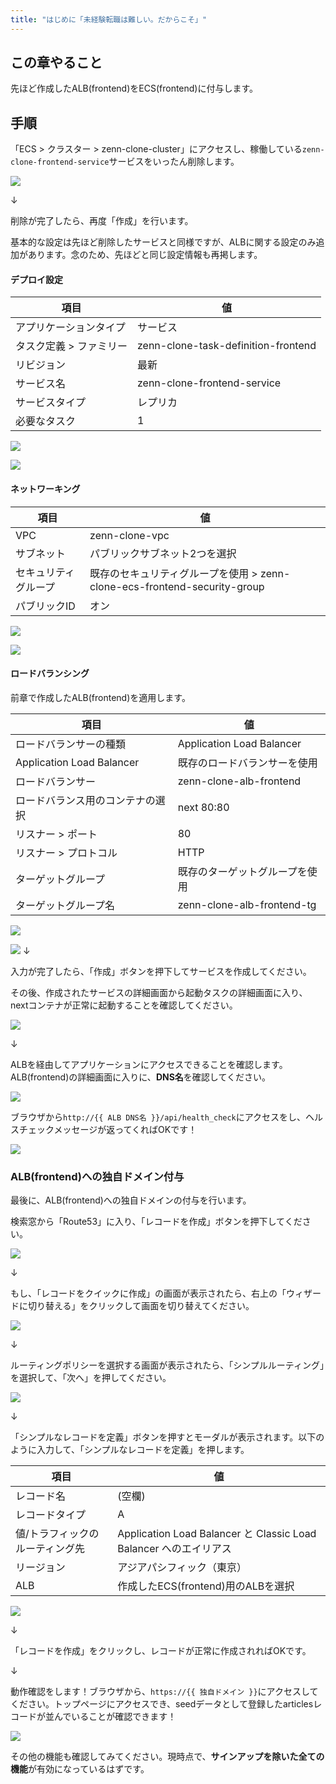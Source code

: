 ```yaml
---
title: "はじめに「未経験転職は難しい。だからこそ」"
---
```


## この章やること

先ほど作成したALB(frontend)をECS(frontend)に付与します。

## 手順

「ECS > クラスター > zenn-clone-cluster」にアクセスし、稼働している`zenn-clone-frontend-service`サービスをいったん削除します。

![](https://storage.googleapis.com/zenn-user-upload/c1d720e5a74e-20230821.png)

↓

削除が完了したら、再度「作成」を行います。

基本的な設定は先ほど削除したサービスと同様ですが、ALBに関する設定のみ追加があります。念のため、先ほどと同じ設定情報も再掲します。

#### デプロイ設定

|項目|値|
|---|---|
|アプリケーションタイプ|サービス|
|タスク定義 > ファミリー|zenn-clone-task-definition-frontend|
|リビジョン|最新|
|サービス名|zenn-clone-frontend-service|
|サービスタイプ|レプリカ|
|必要なタスク|1|

![](https://storage.googleapis.com/zenn-user-upload/391601fcd105-20230819.png)

![](https://storage.googleapis.com/zenn-user-upload/bafa3cbe57a5-20230819.png)

#### ネットワーキング

|項目|値|
|---|---|
|VPC|zenn-clone-vpc|
|サブネット|パブリックサブネット2つを選択|
|セキュリティグループ|既存のセキュリティグループを使用 > zenn-clone-ecs-frontend-security-group|
|パブリックID|オン|

![](https://storage.googleapis.com/zenn-user-upload/3db90481d97e-20230819.png)

![](https://storage.googleapis.com/zenn-user-upload/50be107c936e-20230819.png)

#### ロードバランシング

前章で作成したALB(frontend)を適用します。

|項目|値|
|---|---|
|ロードバランサーの種類|Application Load Balancer|
|Application Load Balancer|既存のロードバランサーを使用|
|ロードバランサー|zenn-clone-alb-frontend|
|ロードバランス用のコンテナの選択|next 80:80|
|リスナー > ポート|80|
|リスナー > プロトコル|HTTP|
|ターゲットグループ|既存のターゲットグループを使用|
|ターゲットグループ名|zenn-clone-alb-frontend-tg|

![](https://storage.googleapis.com/zenn-user-upload/dc45f54fc75d-20230822.png)

![](https://storage.googleapis.com/zenn-user-upload/7c42e44a30d4-20230822.png)
↓

入力が完了したら、「作成」ボタンを押下してサービスを作成してください。

その後、作成されたサービスの詳細画面から起動タスクの詳細画面に入り、nextコンテナが正常に起動することを確認してください。

![](https://storage.googleapis.com/zenn-user-upload/008d2abdf57a-20230822.png)

↓

ALBを経由してアプリケーションにアクセスできることを確認します。ALB(frontend)の詳細画面に入りに、**DNS名**を確認してください。

![](https://storage.googleapis.com/zenn-user-upload/a4188add1d8c-20230822.png)

ブラウザから`http://{{ ALB DNS名 }}/api/health_check`にアクセスをし、ヘルスチェックメッセージが返ってくればOKです！

![](https://storage.googleapis.com/zenn-user-upload/dfb690576d5a-20230822.png)

### ALB(frontend)への独自ドメイン付与

最後に、ALB(frontend)への独自ドメインの付与を行います。

検索窓から「Route53」に入り、「レコードを作成」ボタンを押下してください。

![](https://storage.googleapis.com/zenn-user-upload/815585fbab36-20230818.png)

↓

もし、「レコードをクイックに作成」の画面が表示されたら、右上の「ウィザードに切り替える」をクリックして画面を切り替えてください。

![](https://storage.googleapis.com/zenn-user-upload/b4eb784e112d-20230818.png)

↓

ルーティングポリシーを選択する画面が表示されたら、「シンプルルーティング」を選択して、「次へ」を押してください。

![](https://storage.googleapis.com/zenn-user-upload/19f0a6937707-20230818.png)

↓

「シンプルなレコードを定義」ボタンを押すとモーダルが表示されます。以下のように入力して、「シンプルなレコードを定義」を押します。

|項目|値|
|---|---|
|レコード名|(空欄)|
|レコードタイプ|A|
|値/トラフィックのルーティング先|Application Load Balancer と Classic Load Balancer へのエイリアス|
|リージョン|アジアパシフィック（東京）|
|ALB|作成したECS(frontend)用のALBを選択|

![](https://storage.googleapis.com/zenn-user-upload/b190838dbba0-20230822.png)

↓

「レコードを作成」をクリックし、レコードが正常に作成されればOKです。

↓

動作確認をします！ブラウザから、`https://{{ 独自ドメイン }}`にアクセスしてください。トップページにアクセスでき、seedデータとして登録したarticlesレコードが並んでいることが確認できます！

![](https://storage.googleapis.com/zenn-user-upload/aac663eea68d-20230822.png)

その他の機能も確認してみてください。現時点で、**サインアップを除いた全ての機能**が有効になっているはずです。
